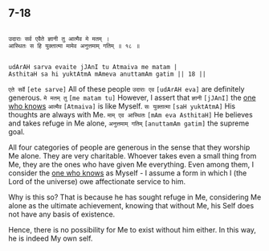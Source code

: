 ## 7-18


```shloka-sa

उदाराः सर्व एवैते ज्ञानी तु आत्मैव मे मतम् ।
आस्थितः स हि युक्तात्मा मामेव अनुत्तमाम् गतिम् ॥ १८ ॥

```
```shloka-sa-hk

udArAH sarva evaite jJAnI tu Atmaiva me matam |
AsthitaH sa hi yuktAtmA mAmeva anuttamAm gatim || 18 ||

```
`एते सर्वे` `[ete sarve]` All of these people `उदाराः एव` `[udArAH eva]` are definitely generous. `मे मतम् तु` `[me matam tu]` However, I assert that `ज्ञानी` `[jJAnI]` the 
[one who knows](7-16.md#jnAnI) `आत्मैव` `[Atmaiva]` is like Myself. `सः युक्तात्मा` `[saH yuktAtmA]` His thoughts are always with Me. `माम् एव आस्थितः` `[mAm eva AsthitaH]` He believes and takes refuge in Me alone, `अनुत्तमाम् गतिम्` `[anuttamAm gatim]` the supreme goal.

All four categories of people are generous in the sense that they worship Me alone. They are very charitable. Whoever takes even a small thing from Me, they are the ones who have given Me everything. Even among them, I consider the 
[one who knows](7-16.md#jnAnI)
 as Myself - I assume a form in which I (the Lord of the universe) owe affectionate service to him.

Why is this so? That is because he has sought refuge in Me, considering Me alone as the ultimate achievement, knowing that without Me, his Self does not have any basis of existence.

Hence, there is no possibility for Me to exist without him either. In this way, he is indeed My own self.


